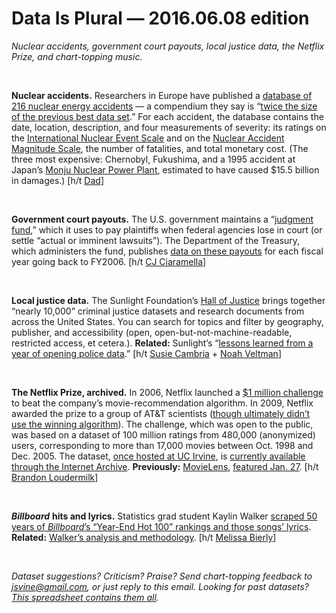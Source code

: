 Data Is Plural — 2016.06.08 edition
===================================

*Nuclear accidents, government court payouts, local justice data, the Netflix Prize, and chart-topping music.*

&nbsp;

**Nuclear accidents.** Researchers in Europe have published a [database of 216 nuclear energy accidents](https://innovwiki.ethz.ch/index.php/Nuclear_events_database) — a compendium they say is “[twice the size of the previous best data set](http://onlinelibrary.wiley.com/doi/10.1111/risa.12587/full).” For each accident, the database contains the date, location, description, and four measurements of severity: its ratings on the [International Nuclear Event Scale](http://www-ns.iaea.org/tech-areas/emergency/ines.asp) and on the [Nuclear Accident Magnitude Scale](http://www.davidsmythe.org/nuclear/accidents.htm), the number of fatalities, and total monetary cost. (The three most expensive: Chernobyl, Fukushima, and a 1995 accident at Japan’s [Monju Nuclear Power Plant](https://en.wikipedia.org/wiki/Monju_Nuclear_Power_Plant), estimated to have caused $15.5 billion in damages.) [h/t [Dad](https://www.linkedin.com/in/ed-vine-a480347)]

&nbsp;

**Government court payouts.** The U.S. government maintains a “[judgment fund](https://www.fiscal.treasury.gov/fsservices/gov/pmt/jdgFund/judgementFund_home.htm),” which it uses to pay plaintiffs when federal agencies lose in court (or settle “actual or imminent lawsuits”). The Department of the Treasury, which administers the fund, publishes [data on these payouts](https://jfund.fms.treas.gov/jfradSearchWeb/JFPymtSearchAction.do) for each fiscal year going back to FY2006. [h/t [CJ Ciaramella](http://tinyletter.com/cjciaramella/letters/foia-rundown-elephants)]

&nbsp;

**Local justice data.** The Sunlight Foundation’s [Hall of Justice](http://hallofjustice.sunlightfoundation.com/) brings together “nearly 10,000” criminal justice datasets and research documents from across the United States. You can search for topics and filter by geography, publisher, and accessibility (open, open-but-not-machine-readable, restricted access, et cetera.). **Related:** Sunlight’s “[lessons learned from a year of opening police data](http://sunlightfoundation.com/blog/2016/05/04/lessons-learned-from-a-year-of-opening-police-data/).” [h/t [Susie Cambria](https://twitter.com/susiecambria) + [Noah Veltman](https://twitter.com/veltman)]

&nbsp;

**The Netflix Prize, archived.** In 2006, Netflix launched a [$1 million challenge](http://www.netflixprize.com/) to beat the company’s movie-recommendation algorithm. In 2009, Netflix awarded the prize to a group of AT&T scientists ([though ultimately didn’t use the winning algorithm](https://www.techdirt.com/blog/innovation/articles/20120409/03412518422/why-netflix-never-implemented-algorithm-that-won-netflix-1-million-challenge.shtml)). The challenge, which was open to the public, was based on a dataset of 100 million ratings from 480,000 (anonymized) users, corresponding to more than 17,000 movies between Oct. 1998 and Dec. 2005. The dataset, [once hosted at UC Irvine](https://web.archive.org/web/20090925184737/http://archive.ics.uci.edu/ml/datasets/Netflix+Prize), is [currently available through the Internet Archive](https://archive.org/details/nf_prize_dataset.tar). **Previously:** [MovieLens](http://grouplens.org/datasets/movielens/), [featured Jan. 27](https://tinyletter.com/data-is-plural/letters/data-is-plural-2016-01-27-edition). [h/t [Brandon Loudermilk](http://opendata.stackexchange.com/a/7884)]

&nbsp;

***Billboard*** **hits and lyrics.** Statistics grad student Kaylin Walker [scraped 50 years of *Billboard*’s “Year-End Hot 100” rankings and those songs’ lyrics](https://github.com/walkerkq/musiclyrics). **Related:** [Walker’s analysis and methodology](http://kaylinwalker.com/50-years-of-pop-music/). [h/t [Melissa Bierly](https://blog.modeanalytics.com/analytics-dispatch-026/)]

&nbsp;

*Dataset suggestions? Criticism? Praise? Send chart-topping feedback to <jsvine@gmail.com>, or just reply to this email. Looking for past datasets? [This spreadsheet contains them all](https://docs.google.com/spreadsheets/d/1wZhPLMCHKJvwOkP4juclhjFgqIY8fQFMemwKL2c64vk).*